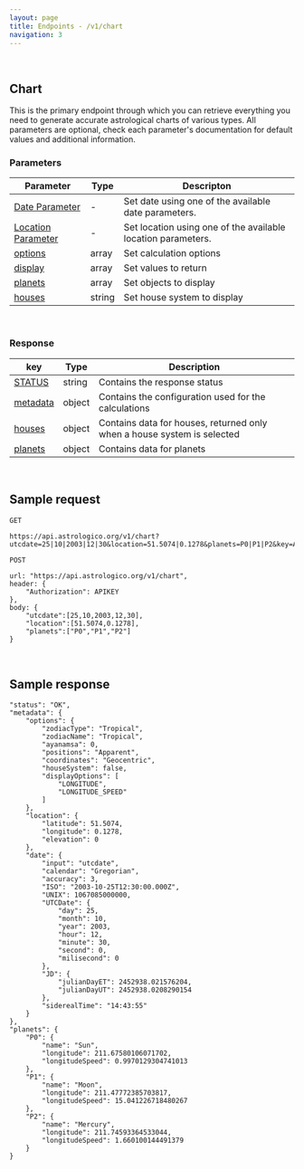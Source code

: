 ```yaml
---
layout: page
title: Endpoints - /v1/chart
navigation: 3
---
```


<style>
	.inner a {
		color: royalblue;
		font-weight: bold;
	}
	.inner code {
		font-size: 100%;
	}
</style>

<br>

## Chart

This is the primary endpoint through which you can retrieve everything you need to generate accurate astrological charts of various types. All parameters are optional, check each parameter's documentation for default values and additional information.

### Parameters

| Parameter | Type | Descripton |
|---|---|---|
| [Date Parameter](/astrologico/param_date.html) | - | Set date using one of the available date parameters. |
| [Location Parameter](/astrologico/param_location.html) | - | Set location using one of the available location parameters. |
| [options](/astrologico/param_options.html) | array | Set calculation options |
| [display](/astrologico/param_display.html) | array | Set values to return |
| [planets](/astrologico/param_planets.html) | array | Set objects to display |
| [houses](/astrologico/param_houses.html) | string | Set house system to display |

<br>

### Response

| key | Type | Description |
|---|---|---|
| [STATUS](/astrologico/res_status.html) | string | Contains the response status |
| [metadata](/astrologico/res_metadata.html) | object | Contains the configuration used for the calculations |
| [houses](/astrologico/res_houses.html) | object | Contains data for houses, returned only when a house system is selected |
| [planets](/astrologico/res_planets.html) | object | Contains data for planets |

<br>

## Sample request

```
GET

https://api.astrologico.org/v1/chart?utcdate=25|10|2003|12|30&location=51.5074|0.1278&planets=P0|P1|P2&key=APIKEY
```

```
POST

url: "https://api.astrologico.org/v1/chart",
header: {
	"Authorization": APIKEY
},
body: {
	"utcdate":[25,10,2003,12,30],
	"location":[51.5074,0.1278],
	"planets":["P0","P1","P2"]
}
```

<br>

## Sample response

```
"status": "OK",
"metadata": {
	"options": {
		"zodiacType": "Tropical",
		"zodiacName": "Tropical",
		"ayanamsa": 0,
		"positions": "Apparent",
		"coordinates": "Geocentric",
		"houseSystem": false,
		"displayOptions": [
			"LONGITUDE",
			"LONGITUDE_SPEED"
		]
	},
	"location": {
		"latitude": 51.5074,
		"longitude": 0.1278,
		"elevation": 0
	},
	"date": {
		"input": "utcdate",
		"calendar": "Gregorian",
		"accuracy": 3,
		"ISO": "2003-10-25T12:30:00.000Z",
		"UNIX": 1067085000000,
		"UTCDate": {
			"day": 25,
			"month": 10,
			"year": 2003,
			"hour": 12,
			"minute": 30,
			"second": 0,
			"milisecond": 0
		},
		"JD": {
			"julianDayET": 2452938.021576204,
			"julianDayUT": 2452938.0208290154
		},
		"siderealTime": "14:43:55"
	}
},
"planets": {
	"P0": {
		"name": "Sun",
		"longitude": 211.67580106071702,
		"longitudeSpeed": 0.9970129304741013
	},
	"P1": {
		"name": "Moon",
		"longitude": 211.47772385703817,
		"longitudeSpeed": 15.041226718480267
	},
	"P2": {
		"name": "Mercury",
		"longitude": 211.74593364533044,
		"longitudeSpeed": 1.660100144491379
	}
}
```

<br><br><br>
